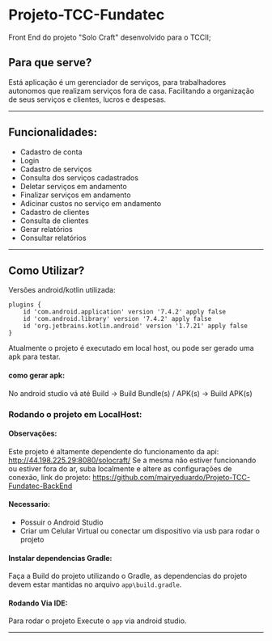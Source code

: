 # Projeto-TCC-Fundatec
Front End do projeto "Solo Craft" desenvolvido para o TCCII;

## Para que serve?

Está aplicação é um gerenciador de serviços, para trabalhadores autonomos que realizam serviços fora de casa.
Facilitando a organização de seus serviços e clientes, lucros e despesas.

---

## Funcionalidades:

- Cadastro de conta
- Login
- Cadastro de serviços
- Consulta dos serviços cadastrados
- Deletar serviços em andamento
- Finalizar serviços em andamento
- Adicinar custos no serviço em andamento
- Cadastro de clientes
- Consulta de clientes
- Gerar relatórios
- Consultar relatórios

---

## Como Utilizar? 

Versões android/kotlin utilizada:

```
plugins {
    id 'com.android.application' version '7.4.2' apply false
    id 'com.android.library' version '7.4.2' apply false
    id 'org.jetbrains.kotlin.android' version '1.7.21' apply false
}
```

Atualmente o projeto é executado em local host, ou pode ser gerado uma apk para testar.

#### como gerar apk:
No android studio vá até Build -> Build Bundle(s) / APK(s) -> Build APK(s)

### Rodando o projeto em LocalHost:

#### Observações:
Este projeto é altamente dependente do funcionamento da api: http://44.198.225.29:8080/solocraft/
Se a mesma não estiver funcionando ou estiver fora do ar, suba localmente e altere as configurações de conexão, link do projeto: https://github.com/mairyeduardo/Projeto-TCC-Fundatec-BackEnd 

#### Necessario:

- Possuir o Android Studio
- Criar um Celular Virtual ou conectar um dispositivo via usb para rodar o projeto

#### Instalar dependencias Gradle:

Faça a Build do projeto utilizando o Gradle, as dependencias do projeto devem estar mantidas no arquivo `app\build.gradle`.

#### Rodando Via IDE:

Para rodar o projeto Execute o `app` via android studio.

---
